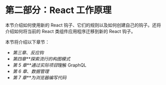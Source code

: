 # 第二部分：React 工作原理

本节介绍如何使用新的 React 钩子、它们的规则以及如何创建自己的钩子。还将介绍如何将当前的 React 类组件应用程序迁移到新的 React 钩子。

本节将介绍以下章节：

*   *第三章*、*反应钩*
*   *第四章**探索流行的构图模式*
*   *第 5 章**通过实际项目*理解 GraphQL
*   *第 6 章*、*数据管理*
*   *第 7 章**为浏览器编写代码*